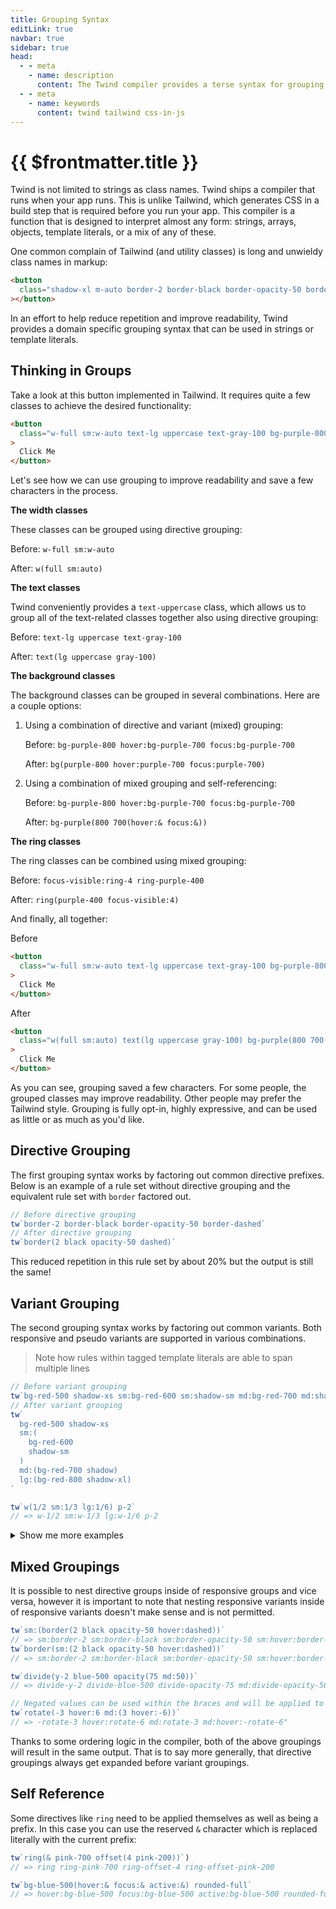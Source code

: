 ```yaml
---
title: Grouping Syntax
editLink: true
navbar: true
sidebar: true
head:
  - - meta
    - name: description
      content: The Twind compiler provides a terse syntax for grouping related classes together in an intuitive way.
  - - meta
    - name: keywords
      content: twind tailwind css-in-js
---
```


# {{ $frontmatter.title }}

Twind is not limited to strings as class names. Twind ships a compiler that runs when your app runs. This is unlike Tailwind, which generates CSS in a build step that is required before you run your app. This compiler is a function that is designed to interpret almost any form: strings, arrays, objects, template literals, or a mix of any of these.

One common complain of Tailwind (and utility classes) is long and unwieldy class names in markup:

```html
<button
  class="shadow-xl m-auto border-2 border-black border-opacity-50 border-dashed px-4 md:px-6 py-3 md:py-4 space-x-2 md:space-x-4 transform hover:scale-110 hover:rotate-5 animate-pulse absolute top-0 left-0 rounded-full"
></button>
```

In an effort to help reduce repetition and improve readability, Twind provides a domain specific grouping syntax that can be used in strings or template literals.

## Thinking in Groups

Take a look at this button implemented in Tailwind. It requires quite a few classes to achieve the desired functionality:

```html
<button
  class="w-full sm:w-auto text-lg uppercase text-gray-100 bg-purple-800 hover:bg-purple-700 focus:bg-purple-700 focus-visible:ring-4 ring-purple-400 px-6 py-2 rounded-full transition-colors duration-300"
>
  Click Me
</button>
```

Let's see how we can use grouping to improve readability and save a few characters in the process.

**The width classes**

These classes can be grouped using directive grouping:

Before: `w-full sm:w-auto`

After: `w(full sm:auto)`

**The text classes**

Twind conveniently provides a `text-uppercase` class, which allows us to group all of the text-related classes together also using directive grouping:

Before: `text-lg uppercase text-gray-100`

After: `text(lg uppercase gray-100)`

**The background classes**

The background classes can be grouped in several combinations. Here are a couple options:

1. Using a combination of directive and variant (mixed) grouping:

   Before: `bg-purple-800 hover:bg-purple-700 focus:bg-purple-700`

   After: `bg(purple-800 hover:purple-700 focus:purple-700)`

2. Using a combination of mixed grouping and self-referencing:

   Before: `bg-purple-800 hover:bg-purple-700 focus:bg-purple-700`

   After: `bg-purple(800 700(hover:& focus:&))`

**The ring classes**

The ring classes can be combined using mixed grouping:

Before: `focus-visible:ring-4 ring-purple-400`

After: `ring(purple-400 focus-visible:4)`

And finally, all together:

Before

```html
<button
  class="w-full sm:w-auto text-lg uppercase text-gray-100 bg-purple-800 hover:bg-purple-700 focus:bg-purple-700 focus-visible:ring-4 ring-purple-400 px-6 py-2 rounded-full transition-colors duration-300"
>
  Click Me
</button>
```

After

```html
<button
  class="w(full sm:auto) text(lg uppercase gray-100) bg-purple(800 700(hover:& focus:&)) ring(purple-400 focus-visible:4)) px-6 py-2 rounded-full transition-colors duration-300"
>
  Click Me
</button>
```

As you can see, grouping saved a few characters. For some people, the grouped classes may improve readability. Other people may prefer the Tailwind style. Grouping is fully opt-in, highly expressive, and can be used as little or as much as you'd like.

## Directive Grouping

The first grouping syntax works by factoring out common directive prefixes. Below is an example of a rule set without directive grouping and the equivalent rule set with `border` factored out.

```js
// Before directive grouping
tw`border-2 border-black border-opacity-50 border-dashed`
// After directive grouping
tw`border(2 black opacity-50 dashed)`
```

This reduced repetition in this rule set by about 20% but the output is still the same!

## Variant Grouping

The second grouping syntax works by factoring out common variants. Both responsive and pseudo variants are supported in various combinations.

> Note how rules within tagged template literals are able to span multiple lines

```js
// Before variant grouping
tw`bg-red-500 shadow-xs sm:bg-red-600 sm:shadow-sm md:bg-red-700 md:shadow lg:bg-red-800 lg:shadow-xl`
// After variant grouping
tw`
  bg-red-500 shadow-xs
  sm:(
    bg-red-600
    shadow-sm
  )
  md:(bg-red-700 shadow)
  lg:(bg-red-800 shadow-xl)
`

tw`w(1/2 sm:1/3 lg:1/6) p-2`
// => w-1/2 sm:w-1/3 lg:w-1/6 p-2
```

<details><summary>Show me more examples</summary>

```js
// Grouping across string boundaries
tw('hover:(', 'bg-red-500', 'p-3', ')', 'm-1')
// => hover:bg-red-500 hover:p-3 m-1

tw('hover:(bg-red-500', 'p-3)', 'm-1')
// => hover:bg-red-500 hover:p-3 m-1

tw`bg-${'red'}(600 700(hover:& focus:&))`
// => bg-red-600 hover:bg-red-700 focus:bg-red-700
```

</details>

## Mixed Groupings

It is possible to nest directive groups inside of responsive groups and vice versa, however it is important to note that nesting responsive variants inside of responsive variants doesn't make sense and is not permitted.

```js
tw`sm:(border(2 black opacity-50 hover:dashed))`
// => sm:border-2 sm:border-black sm:border-opacity-50 sm:hover:border-dashed
tw`border(sm:(2 black opacity-50 hover:dashed))`
// => sm:border-2 sm:border-black sm:border-opacity-50 sm:hover:border-dashed

tw`divide(y-2 blue-500 opacity(75 md:50))`
// => divide-y-2 divide-blue-500 divide-opacity-75 md:divide-opacity-50

// Negated values can be used within the braces and will be applied to the directive:
tw`rotate(-3 hover:6 md:(3 hover:-6))`
// => -rotate-3 hover:rotate-6 md:rotate-3 md:hover:-rotate-6"
```

Thanks to some ordering logic in the compiler, both of the above groupings will result in the same output. That is to say more generally, that directive groupings always get expanded before variant groupings.

## Self Reference

Some directives like `ring` need to be applied themselves as well as being a prefix. In this case you can use the reserved `&` character which is replaced literally with the current prefix:

```js
tw`ring(& pink-700 offset(4 pink-200))`)
// => ring ring-pink-700 ring-offset-4 ring-offset-pink-200

tw`bg-blue-500(hover:& focus:& active:&) rounded-full`
// => hover:bg-blue-500 focus:bg-blue-500 active:bg-blue-500 rounded-full
```
